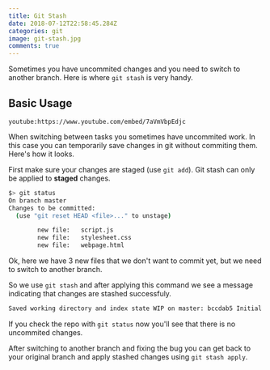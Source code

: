 ```yaml
---
title: Git Stash
date: 2018-07-12T22:58:45.284Z
categories: git 
image: git-stash.jpg
comments: true
---
```


Sometimes you have uncommited changes and you need to switch to another branch. Here is where `git stash` is very handy.

## Basic Usage

`youtube:https://www.youtube.com/embed/7aVmVbpEdjc`

When switching between tasks you sometimes have uncommited work. In this case you can temporarily save changes in git without commiting them. Here's how it looks.

First make sure your changes are staged (use `git add`). Git stash can only be applied to __staged__ changes.

```bash
$> git status
On branch master
Changes to be committed:
  (use "git reset HEAD <file>..." to unstage)

        new file:   script.js
        new file:   stylesheet.css
        new file:   webpage.html
```

Ok, here we have 3 new files that we don't want to commit yet, but we need to switch to another branch.

So we use `git stash` and after applying this command we see a message indicating that changes are stashed successfuly.

```bash
Saved working directory and index state WIP on master: bccdab5 Initial commit
```

If you check the repo with `git status` now you'll see that there is no uncommited changes.

After switching to another branch and fixing the bug you can get back to your original branch and apply stashed changes using `git stash apply`.
